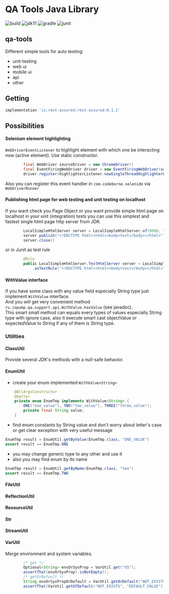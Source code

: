 QA Tools Java Library
=================================
![build](https://github.com/kochetkov-ma/qa-tools/workflows/Build%20/%20Make%20Release%20/%20Publish%20to%20OSS/badge.svg?branch=master)
![jdk11](https://camo.githubusercontent.com/f3886a668d85acf93f6fec0beadcbb40a5446014/68747470733a2f2f696d672e736869656c64732e696f2f62616467652f6a646b2d31312d7265642e737667)
![gradle](https://camo.githubusercontent.com/f7b6b0146f2ee4c36d3da9fa18d709301d91f811/68747470733a2f2f696d672e736869656c64732e696f2f62616467652f746f6f6c2d677261646c652d626c75652e737667)
![junit](https://camo.githubusercontent.com/d2ba89c41121d7c6223c1ad926380235cf95ef82/68747470733a2f2f696d672e736869656c64732e696f2f62616467652f6a756e69742d706c6174666f726d2d627269676874677265656e2e737667)



## qa-tools
Different simple tools for auto testing:
- unit-testing
- web ui
- mobile ui
- api
- other

## Getting
```groovy
implementation 'io.rest-assured:rest-assured:0.1.1'
```

## Possibilities 
#### Selenium element highlighting
`WebDriverEventListener` to highlight element with which one be interacting now (active element).
Use static constructor.
```java
        final WebDriver sourceDriver = new ChromeDriver()
        final EventFiringWebDriver driver = new EventFiringWebDriver(sourceDriver);
        driver.register(HighlighterListener.newSingleThreadHighlighterListener());
```
Also you can register this event handler in `com.codeborne.selenide` via `WebDriverRunner`
#### Publishing html page for web testing and unit testing on localhost
If you want check you Page Object or you want provide simple html page on localhost in your unit (integration) tests
you can use this simplest and fastest single html page http server from JDK.
```java
        LocalSimpleHtmlServer server = LocalSimpleHtmlServer.of(8080, "/");
        server.publish("<!DOCTYPE html><html><body>test</body></html>");
        server.close()      
``` 
or in Junit as test rule
```java
        @Rule
        public LocalSimpleHtmlServer.TestHtmlServer server = LocalSimpleHtmlServer.of(8080, "/")
            .asTestRule("<!DOCTYPE html><html><body>test</body></html>");      
``` 
#### WithValue interface
If you have some class with any value field especially String type just implement `WithValue` interface.  
And you will get very convenient method `ru.iopump.qa.support.api.WithValue.hasValue` (see javadoc).  
This smart small method can equals every types of values especially String type with ignore case, 
also it execute smart cast objectValue or expectedValue to String if any of them is String type.    

### Utilities
#### ClassUtil
Provide several JDK's methods with a null-safe behavior.
#### EnumUtil
- create your enum implemented `WithValue<String>`
```java
    @AllArgsConstructor
    @Getter
    private enum EnumTmp implements WithValue<String> {
        ONE("one_value"), TWO("two_value"), THREE("three_value");
        private final String value;
    }
```
- find enum constants by String value and don't worry about letter's case or get clear exception with very useful message
 ```java
EnumTmp result = EnumUtil.getByValue(EnumTmp.class, "ONE_VALUE")
assert result == EnumTmp.ONE
```
- you may change generic type to any other and use it
- also you may find enum by its name
```java
EnumTmp result = EnumUtil.getByName(EnumTmp.class, "two")
assert result == EnumTmp.TWO
```
#### FileUtil

#### ReflectionUtil

#### ResourceUtil

#### Str

#### StreamUtil

#### VarUtil
Merge environment and system variables.  
```java
        /* get */
        Optional<String> envOrSysProp = VarUtil.get("OS");
        assertThat(envOrSysProp).isNotEmpty();
        /* getOrDefault */
        String envOrSysPropOrDefault = VarUtil.getOrDefault("NOT_EXISTS", "DEFAULT_VALUE") // can be null
        assertThat(VarUtil.getOfDefault("NOT_EXISTS", "DEFAULT_VALUE")).isEqualTo("DEFAULT_VALUE");
```
